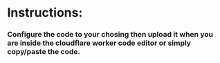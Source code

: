 # Instructions:

### Configure the code to your chosing then upload it when you are inside the cloudflare worker code editor or simply copy/paste the code.
